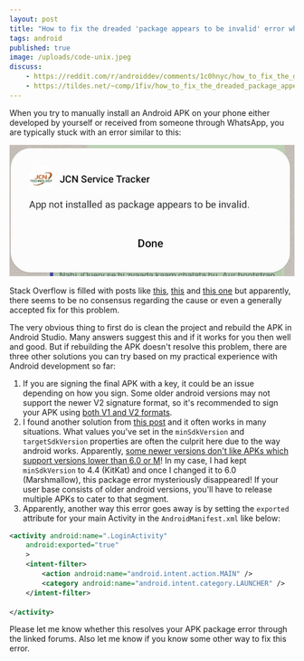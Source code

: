 ```yaml
---
layout: post
title: "How to fix the dreaded 'package appears to be invalid' error when installing APKs"
tags: android
published: true
image: /uploads/code-unix.jpeg
discuss:
	- https://reddit.com/r/androiddev/comments/1c0hnyc/how_to_fix_the_dreaded_package_appears_to_be/
	- https://tildes.net/~comp/1fiv/how_to_fix_the_dreaded_package_appears_to_be_invalid_error_when_installing_apks
---
```


When you try to manually install an Android APK on your phone either developed by yourself or received from someone through WhatsApp, you are typically stuck with an error similar to this:

![android package error](/uploads/android-package-error.jpg)

Stack Overflow is filled with posts like [this](https://stackoverflow.com/q/77749878/849365), [this](https://stackoverflow.com/q/46973058/849365) and [this one](https://stackoverflow.com/q/76145397/849365) but apparently, there seems to be no consensus regarding the cause or even a generally accepted fix for this problem.

The very obvious thing to first do is clean the project and rebuild the APK in Android Studio. Many answers suggest this and if it works for you then well and good. But if rebuilding the APK doesn't resolve this problem, there are three other solutions you can try based on my practical experience with Android development so far:

1. If you are signing the final APK with a key, it could be an issue depending on how you sign. Some older android versions may not support the newer V2 signature format, so it's recommended to sign your APK using [both V1 and V2 formats](https://stackoverflow.com/a/46973194/849365).
2. I found another solution from [this post](https://android.stackexchange.com/q/252577/38760) and it often works in many situations. What values you've set in the `minSdkVersion` and `targetSdkVersion` properties are often the culprit here due to the way android works. Apparently, [some newer versions don't like APKs which support versions lower than 6.0 or M](https://www.xda-developers.com/android-14-block-outdated-apps/)! In my case, I had kept `minSdkVersion` to 4.4 (KitKat) and once I changed it to 6.0 (Marshmallow), this package error mysteriously disappeared! If your user base consists of older android versions, you'll have to release multiple APKs to cater to that segment.
3. Apparently, another way this error goes away is by setting the `exported` attribute for your main Activity in the `AndroidManifest.xml` like below:

```xml
<activity android:name=".LoginActivity"
	android:exported="true"
	>
	<intent-filter>
		<action android:name="android.intent.action.MAIN" />
		<category android:name="android.intent.category.LAUNCHER" />
	</intent-filter>

</activity>
```

Please let me know whether this resolves your APK package error through the linked forums. Also let me know if you know some other way to fix this error.